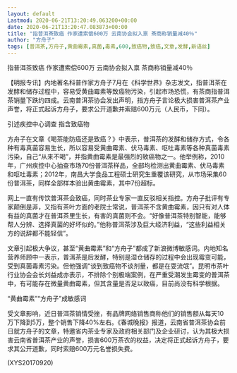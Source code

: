 ```yaml
---
layout: default
Lastmod: 2020-06-21T13:20:49.063200+00:00
date: 2020-06-21T13:20:47.083873+00:00
title: "指普洱茶致癌 作家遭索偿600万 云南协会拟入禀 茶商称销量减40％"
author: "方舟子"
tags: [普洱茶,方舟子,黄曲霉素,真菌,毒素,600,致癌物,致癌,文章,发酵,新语丝]
---
```


指普洱茶致癌 作家遭索偿600万 云南协会拟入禀 茶商称销量减40％

【明报专讯】内地著名科普作家方舟子7月在《科学世界》杂志发文，指普洱茶在发酵和储存过程中，容易受黄曲霉素等致癌物污染，引起市场恐慌，有茶商指普洱茶销量下跌约四成。云南普洱茶协会发出声明，指方舟子言论极大损害普洱茶产业声誉，将正式起诉方舟子，要求公开道歉并索赔600万元（人民币，下同）。

引述疾控中心调查 指含致癌物

方舟子在文章《喝茶能防癌还是致癌？》中表示，普洱茶的发酵和储存方式，令各种有毒真菌容易生长，所以容易受黄曲霉素、伏马毒素、呕吐毒素等各种真菌毒素污染，自己“从来不喝”，并指黄曲霉素是最强烈的致癌物之一。他举例称，2010年，广州疾控中心抽查市场70份普洱茶样品，全部均检测出黄曲霉素、伏马毒素和呕吐毒素；2012年，南昌大学食品工程硕士研究生重覆该研究，从市场采集60份普洱茶，同样全部样本验出黄曲霉素，其中7份超标。

网上一直有传饮普洱茶会致癌，同时茶业专家一直反驳相关指控。方舟子批评有专家颠倒是非，又指有茶叶方面的老院士常说，普洱茶不含黄曲霉素，因只有对人体有益的真菌才在普洱茶里生长，有害的真菌则不会。“好像普洱茶特别智能，能够帮人分辨、选择真菌的好坏似的。”他称普洱茶涉及巨大经济利益，“这些利益相关方的说辞都不能轻信”。

文章引起极大争议，甚至“黄曲霉素”和“方舟子”都成了新浪微博敏感词。内地知名营养师顾中一表示，普洱茶是后发酵，特别是湿仓储存的过程中会出现霉变可能，受到真菌毒素污染。但他强调“谈到致癌物不谈剂量，都是在耍流氓”。昆明市茶叶行业协会会长刘益成亦表示，不排除个别极端案例，在严重受潮发生霉变的普洱茶中，有可能存在微量黄曲霉素，但其含量是否足以致癌，目前尚没有科学根据。

“黄曲霉素”“方舟子”成敏感词

受文章影响，近日普洱茶销情受挫，有品牌网络销售商称他们的销售额从每天10万下降到5万，整个销售下降40%左右。《春城晚报》报道，云南省普洱茶协会前日就方舟子的文章，特邀省内茶业专家及政府相关部门及企业研讨，认为其极大损害云南省普洱茶产业的声誉，损害600万茶农的权益，决定将正式起诉方舟子，要求其公开道歉，同时索赔600万元名誉损失费。

(XYS20170920)

